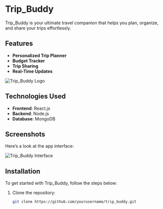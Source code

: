 # Trip_Buddy

Trip_Buddy is your ultimate travel companion that helps you plan, organize, and share your trips effortlessly.

## Features

- **Personalized Trip Planner**
- **Budget Tracker**
- **Trip Sharing**
- **Real-Time Updates**

![Trip_Buddy Logo](images/logo.png)

## Technologies Used

- **Frontend**: React.js
- **Backend**: Node.js
- **Database**: MongoDB

## Screenshots

Here’s a look at the app interface:

![Trip_Buddy Interface](images/interface.png)

## Installation

To get started with Trip_Buddy, follow the steps below:

1. Clone the repository:
   ```bash
   git clone https://github.com/yourusername/trip_buddy.git
